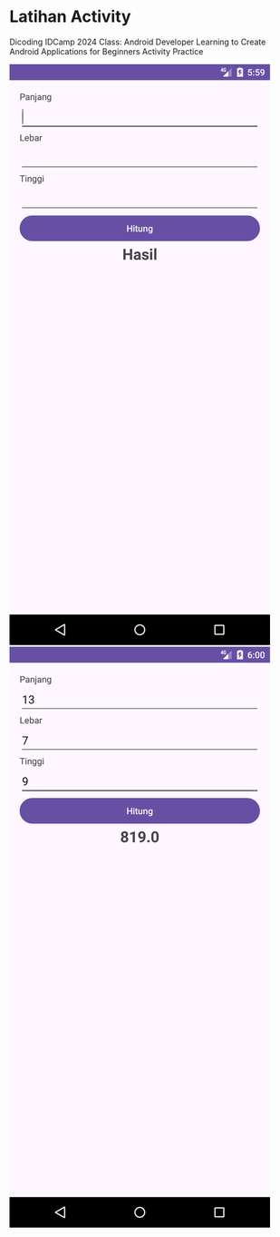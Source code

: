 # Latihan Activity

Dicoding IDCamp 2024
Class: Android Developer
Learning to Create Android Applications for Beginners
Activity Practice

![My Image](https://github.com/xmswmx/self_taught/blob/main/learning_kotlin/dicoding/Screenshot_20241229_175935.png)
![My Image](https://github.com/xmswmx/self_taught/blob/main/learning_kotlin/dicoding/Screenshot_20241229_180020.png)
